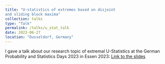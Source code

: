```yaml
---
title: "U-statistics of extremes based on disjoint
and sliding block maxima"
collection: talks
type: "Talk"
permalink: /talks/u_stat_talk
date: 2023-06-27
location: "Dusseldorf, Germany"
---
```


I gave a talk about our research topic of extremal U-Statistics at the German Probability and Statistics Days 2023 in Essen 2023: [Link to the slides](../files/U_Stats.pdf)
